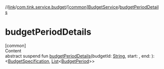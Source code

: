 //[link](../../index.md)/[com.tink.service.budget](../index.md)/[[common]BudgetService](index.md)/[budgetPeriodDetails](budget-period-details.md)



# budgetPeriodDetails  
[common]  
Content  
abstract suspend fun [budgetPeriodDetails](budget-period-details.md)(budgetId: [String](https://kotlinlang.org/api/latest/jvm/stdlib/kotlin/-string/index.html), start: <ERROR CLASS>, end: <ERROR CLASS>): <ERROR CLASS><[BudgetSpecification](../../com.tink.model.budget/index.md#%5Bcom.tink.model.budget%2FBudgetSpecification%2F%2F%2FPointingToDeclaration%2F%5D%2FClasslikes%2F1135467963), [List](https://kotlinlang.org/api/latest/jvm/stdlib/kotlin.collections/-list/index.html)<[BudgetPeriod](../../com.tink.model.budget/index.md#%5Bcom.tink.model.budget%2FBudgetPeriod%2F%2F%2FPointingToDeclaration%2F%5D%2FClasslikes%2F1135467963)>>  



